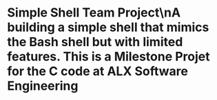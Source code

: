 # Simple Shell Team Project\nA building a simple shell that mimics the Bash shell but with limited features. This is a Milestone Projet for the C code at ALX Software Engineering
